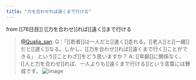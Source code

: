 ```yaml
---
title: "力を合わせれば遠くまで行ける"
---
```


from [[76日目]]
[[力を合わせ]]れば[[遠く]]まで行ける
> [@Qualia_san](https://twitter.com/Qualia_san/status/1631349958220849152?s=20): Q：「[[若者]]は一人だと[[速く]]走れる。[[老人]]と[[一緒]]だと[[遅く]]なる。しかし、[[力を合わせ]]れば[[遠くまで行く]]ことができる」 という[[ことわざ]]をどう思いますか？
> A: [[年齢]]に関係なく、[[人と力を合わせ]]れば、一人よりも[[遠くまで行ける]]という言葉には賛成です。
> ![image](https://pbs.twimg.com/media/FqO4D6haUAAhjFR.png)

